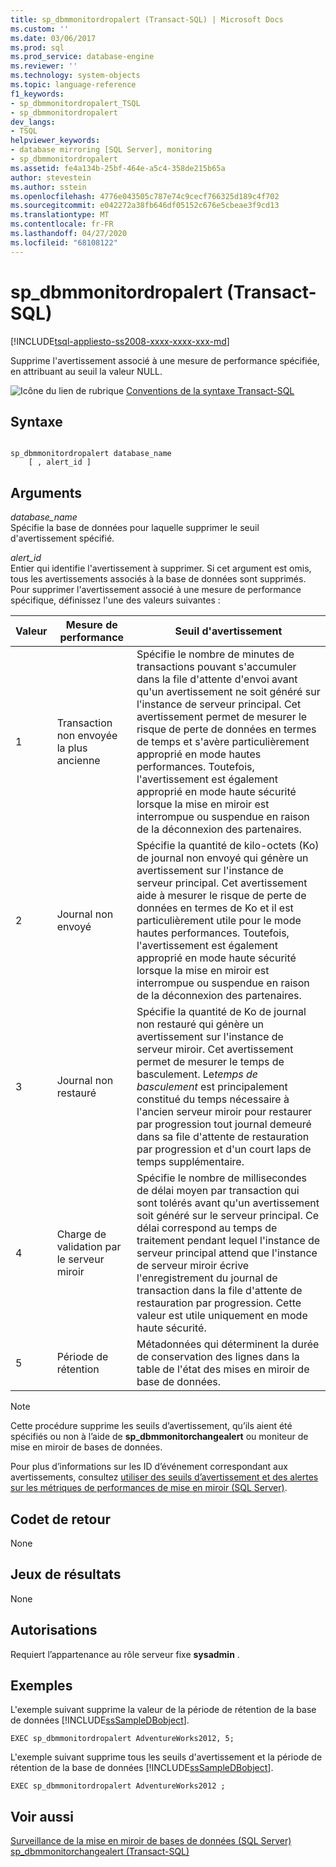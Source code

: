 ```yaml
---
title: sp_dbmmonitordropalert (Transact-SQL) | Microsoft Docs
ms.custom: ''
ms.date: 03/06/2017
ms.prod: sql
ms.prod_service: database-engine
ms.reviewer: ''
ms.technology: system-objects
ms.topic: language-reference
f1_keywords:
- sp_dbmmonitordropalert_TSQL
- sp_dbmmonitordropalert
dev_langs:
- TSQL
helpviewer_keywords:
- database mirroring [SQL Server], monitoring
- sp_dbmmonitordropalert
ms.assetid: fe4a134b-25bf-464e-a5c4-358de215b65a
author: stevestein
ms.author: sstein
ms.openlocfilehash: 4776e043505c787e74c9cecf766325d189c4f702
ms.sourcegitcommit: e042272a38fb646df05152c676e5cbeae3f9cd13
ms.translationtype: MT
ms.contentlocale: fr-FR
ms.lasthandoff: 04/27/2020
ms.locfileid: "68108122"
---
```

# <a name="sp_dbmmonitordropalert-transact-sql"></a>sp_dbmmonitordropalert (Transact-SQL)
[!INCLUDE[tsql-appliesto-ss2008-xxxx-xxxx-xxx-md](../../includes/tsql-appliesto-ss2008-xxxx-xxxx-xxx-md.md)]

  Supprime l'avertissement associé à une mesure de performance spécifiée, en attribuant au seuil la valeur NULL.  
  
 ![Icône du lien de rubrique](../../database-engine/configure-windows/media/topic-link.gif "Icône du lien de rubrique") [Conventions de la syntaxe Transact-SQL](../../t-sql/language-elements/transact-sql-syntax-conventions-transact-sql.md)  
  
## <a name="syntax"></a>Syntaxe  
  
```  
  
sp_dbmmonitordropalert database_name   
    [ , alert_id ]   
```  
  
## <a name="arguments"></a>Arguments  
 *database_name*  
 Spécifie la base de données pour laquelle supprimer le seuil d'avertissement spécifié.  
  
 *alert_id*  
 Entier qui identifie l'avertissement à supprimer. Si cet argument est omis, tous les avertissements associés à la base de données sont supprimés. Pour supprimer l'avertissement associé à une mesure de performance spécifique, définissez l'une des valeurs suivantes :  
  
|Valeur|Mesure de performance|Seuil d'avertissement|  
|-----------|------------------------|-----------------------|  
|1|Transaction non envoyée la plus ancienne|Spécifie le nombre de minutes de transactions pouvant s'accumuler dans la file d'attente d'envoi avant qu'un avertissement ne soit généré sur l'instance de serveur principal. Cet avertissement permet de mesurer le risque de perte de données en termes de temps et s'avère particulièrement approprié en mode hautes performances. Toutefois, l'avertissement est également approprié en mode haute sécurité lorsque la mise en miroir est interrompue ou suspendue en raison de la déconnexion des partenaires.|  
|2|Journal non envoyé|Spécifie la quantité de kilo-octets (Ko) de journal non envoyé qui génère un avertissement sur l'instance de serveur principal. Cet avertissement aide à mesurer le risque de perte de données en termes de Ko et il est particulièrement utile pour le mode hautes performances. Toutefois, l'avertissement est également approprié en mode haute sécurité lorsque la mise en miroir est interrompue ou suspendue en raison de la déconnexion des partenaires.|  
|3|Journal non restauré|Spécifie la quantité de Ko de journal non restauré qui génère un avertissement sur l'instance de serveur miroir. Cet avertissement permet de mesurer le temps de basculement. Le*temps de basculement* est principalement constitué du temps nécessaire à l'ancien serveur miroir pour restaurer par progression tout journal demeuré dans sa file d'attente de restauration par progression et d'un court laps de temps supplémentaire.|  
|4|Charge de validation par le serveur miroir|Spécifie le nombre de millisecondes de délai moyen par transaction qui sont tolérés avant qu'un avertissement soit généré sur le serveur principal. Ce délai correspond au temps de traitement pendant lequel l'instance de serveur principal attend que l'instance de serveur miroir écrive l'enregistrement du journal de transaction dans la file d'attente de restauration par progression. Cette valeur est utile uniquement en mode haute sécurité.|  
|5|Période de rétention|Métadonnées qui déterminent la durée de conservation des lignes dans la table de l'état des mises en miroir de base de données.|  
  
> [!NOTE]  
>  Cette procédure supprime les seuils d’avertissement, qu’ils aient été spécifiés ou non à l’aide de **sp_dbmmonitorchangealert** ou moniteur de mise en miroir de bases de données.  
  
 Pour plus d’informations sur les ID d’événement correspondant aux avertissements, consultez [utiliser des seuils d’avertissement et des alertes sur les métriques de performances de mise en miroir &#40;SQL Server&#41;](../../database-engine/database-mirroring/use-warning-thresholds-and-alerts-on-mirroring-performance-metrics-sql-server.md).  
  
## <a name="return-code-values"></a>Codet de retour  
 None  
  
## <a name="result-sets"></a>Jeux de résultats  
 None  
  
## <a name="permissions"></a>Autorisations  
 Requiert l’appartenance au rôle serveur fixe **sysadmin** .  
  
## <a name="examples"></a>Exemples  
 L'exemple suivant supprime la valeur de la période de rétention de la base de données [!INCLUDE[ssSampleDBobject](../../includes/sssampledbobject-md.md)].  
  
```  
EXEC sp_dbmmonitordropalert AdventureWorks2012, 5;  
```  
  
 L'exemple suivant supprime tous les seuils d'avertissement et la période de rétention de la base de données [!INCLUDE[ssSampleDBobject](../../includes/sssampledbobject-md.md)].  
  
```  
EXEC sp_dbmmonitordropalert AdventureWorks2012 ;  
```  
  
## <a name="see-also"></a>Voir aussi  
 [Surveillance de la mise en miroir de bases de données &#40;SQL Server&#41;](../../database-engine/database-mirroring/monitoring-database-mirroring-sql-server.md)   
 [sp_dbmmonitorchangealert &#40;Transact-SQL&#41;](../../relational-databases/system-stored-procedures/sp-dbmmonitorchangealert-transact-sql.md)  
  
  
